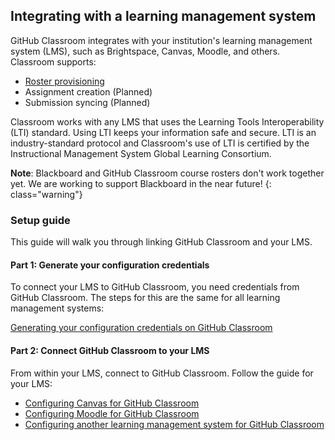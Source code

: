 ## Integrating with a learning management system

GitHub Classroom integrates with your institution's learning management system (LMS), such as Brightspace, Canvas, Moodle, and others. Classroom supports:

- [Roster provisioning](/help/import-roster-from-lms)
- Assignment creation (Planned)
- Submission syncing (Planned)

Classroom works with any LMS that uses the Learning Tools Interoperability (LTI) standard. Using LTI keeps your information safe and secure. LTI is an industry-standard protocol and Classroom's use of LTI is certified by the Instructional Management System Global Learning Consortium.

**Note**: Blackboard and GitHub Classroom course rosters don't work together yet. We are working to support Blackboard in the near future!
{: class="warning"}

### Setup guide

This guide will walk you through linking GitHub Classroom and your LMS.

#### Part 1: Generate your configuration credentials

To connect your LMS to GitHub Classroom, you need credentials from GitHub Classroom. The steps for this are the same for all learning management systems:

[Generating your configuration credentials on GitHub Classroom](/help/generate-lms-credentials)

#### Part 2: Connect GitHub Classroom to your LMS

From within your LMS, connect to GitHub Classroom. Follow the guide for your LMS:

- [Configuring Canvas for GitHub Classroom](/help/setup-canvas)
- [Configuring Moodle for GitHub Classroom](/help/setup-moodle)
- [Configuring another learning management system for GitHub Classroom](/help/setup-generic-lms)
